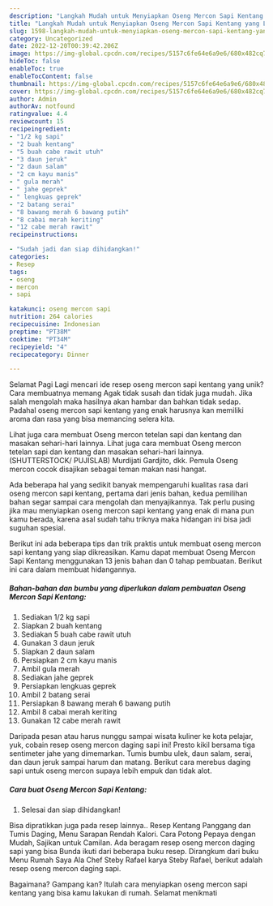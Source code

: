 ```yaml
---
description: "Langkah Mudah untuk Menyiapkan Oseng Mercon Sapi Kentang yang Lezat, Lezat"
title: "Langkah Mudah untuk Menyiapkan Oseng Mercon Sapi Kentang yang Lezat, Lezat"
slug: 1598-langkah-mudah-untuk-menyiapkan-oseng-mercon-sapi-kentang-yang-lezat-lezat
category: Uncategorized
date: 2022-12-20T00:39:42.206Z
image: https://img-global.cpcdn.com/recipes/5157c6fe64e6a9e6/680x482cq70/oseng-mercon-sapi-kentang-foto-resep-utama.jpg
hideToc: false
enableToc: true
enableTocContent: false
thumbnail: https://img-global.cpcdn.com/recipes/5157c6fe64e6a9e6/680x482cq70/oseng-mercon-sapi-kentang-foto-resep-utama.jpg
cover: https://img-global.cpcdn.com/recipes/5157c6fe64e6a9e6/680x482cq70/oseng-mercon-sapi-kentang-foto-resep-utama.jpg
author: Admin
authorAv: notfound
ratingvalue: 4.4
reviewcount: 15
recipeingredient:
- "1/2 kg sapi"
- "2 buah kentang"
- "5 buah cabe rawit utuh"
- "3 daun jeruk"
- "2 daun salam"
- "2 cm kayu manis"
- " gula merah"
- " jahe geprek"
- " lengkuas geprek"
- "2 batang serai"
- "8 bawang merah 6 bawang putih"
- "8 cabai merah keriting"
- "12 cabe merah rawit"
recipeinstructions:

- "Sudah jadi dan siap dihidangkan!"
categories:
- Resep
tags:
- oseng
- mercon
- sapi

katakunci: oseng mercon sapi 
nutrition: 264 calories
recipecuisine: Indonesian
preptime: "PT38M"
cooktime: "PT34M"
recipeyield: "4"
recipecategory: Dinner

---
```



Selamat Pagi Lagi mencari ide resep oseng mercon sapi kentang yang unik? Cara membuatnya memang Agak tidak susah dan tidak juga mudah. Jika salah mengolah maka hasilnya akan hambar dan bahkan tidak sedap. Padahal oseng mercon sapi kentang yang enak harusnya kan memiliki aroma dan rasa yang bisa memancing selera kita.


Lihat juga cara membuat Oseng mercon tetelan sapi dan kentang dan masakan sehari-hari lainnya. Lihat juga cara membuat Oseng mercon tetelan sapi dan kentang dan masakan sehari-hari lainnya. (SHUTTERSTOCK/ PUJISLAB) Murdijati Gardjito, dkk. Pemula Oseng mercon cocok disajikan sebagai teman makan nasi hangat.

Ada beberapa hal yang sedikit banyak mempengaruhi kualitas rasa dari oseng mercon sapi kentang, pertama dari jenis bahan, kedua pemilihan bahan segar sampai cara mengolah dan menyajikannya. Tak perlu pusing jika mau menyiapkan oseng mercon sapi kentang yang enak di mana pun kamu berada, karena asal sudah tahu triknya maka hidangan ini bisa jadi suguhan spesial.


Berikut ini ada beberapa tips dan trik praktis untuk membuat oseng mercon sapi kentang yang siap dikreasikan. Kamu dapat membuat Oseng Mercon Sapi Kentang menggunakan 13 jenis bahan dan 0 tahap pembuatan. Berikut ini cara dalam membuat hidangannya.

<!--inarticleads1-->

##### Bahan-bahan dan bumbu yang diperlukan dalam pembuatan Oseng Mercon Sapi Kentang:

1. Sediakan 1/2 kg sapi
1. Siapkan 2 buah kentang
1. Sediakan 5 buah cabe rawit utuh
1. Gunakan 3 daun jeruk
1. Siapkan 2 daun salam
1. Persiapkan 2 cm kayu manis
1. Ambil  gula merah
1. Sediakan  jahe geprek
1. Persiapkan  lengkuas geprek
1. Ambil 2 batang serai
1. Persiapkan 8 bawang merah 6 bawang putih
1. Ambil 8 cabai merah keriting
1. Gunakan 12 cabe merah rawit


Daripada pesan atau harus nunggu sampai wisata kuliner ke kota pelajar, yuk, cobain resep oseng mercon daging sapi ini! Presto kikil bersama tiga sentimeter jahe yang dimemarkan. Tumis bumbu ulek, daun salam, serai, dan daun jeruk sampai harum dan matang. Berikut cara merebus daging sapi untuk oseng mercon supaya lebih empuk dan tidak alot. 

<!--inarticleads2-->

##### Cara buat Oseng Mercon Sapi Kentang:


1. Selesai dan siap dihidangkan!

Bisa dipratikkan juga pada resep lainnya.. Resep Kentang Panggang dan Tumis Daging, Menu Sarapan Rendah Kalori. Cara Potong Pepaya dengan Mudah, Sajikan untuk Camilan. Ada beragam resep oseng mercon daging sapi yang bisa Bunda ikuti dari beberapa buku resep. Dirangkum dari buku Menu Rumah Saya Ala Chef Steby Rafael karya Steby Rafael, berikut adalah resep oseng mercon daging sapi. 

Bagaimana? Gampang kan? Itulah cara menyiapkan oseng mercon sapi kentang yang bisa kamu lakukan di rumah. Selamat menikmati

